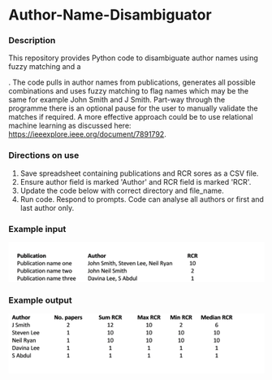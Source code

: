 # Author-Name-Disambiguator

### Description 
This repository provides Python code to disambiguate author names using fuzzy matching and a

. The code pulls in author names from publications, generates all possible combinations and uses fuzzy matching to flag names which may be the same for example John Smith and J Smith. Part-way through the programme there is an optional pause for the user to manually validate the matches if required. A more effective approach could be to use relational machine learning as discussed here: https://ieeexplore.ieee.org/document/7891792.

### Directions on use
1) Save spreadsheet containing publications and RCR sores as a CSV file.
2) Ensure author field is marked 'Author' and RCR field is marked 'RCR'.
3) Update the code below with correct directory and file_name.
4) Run code. Respond to prompts. Code can analyse all authors or first and last author only.

### Example input
![Alt text](./Fig_1.png?raw=true "Example Output")

### Example output
![Alt text](./Fig_2.png?raw=true "Example Output")

